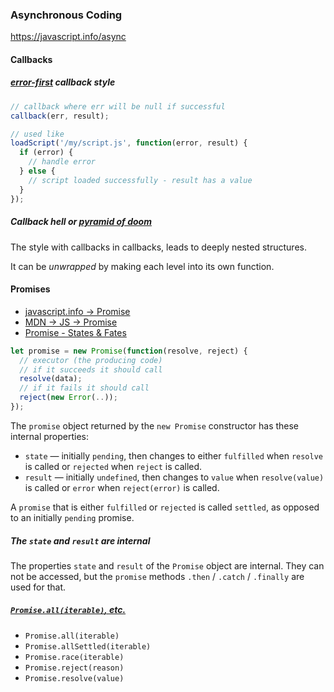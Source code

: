 ### Asynchronous Coding

https://javascript.info/async

#### Callbacks

##### [*error-first*](https://javascript.info/callbacks#handling-errors) callback style

```javascript
// callback where err will be null if successful
callback(err, result);

// used like
loadScript('/my/script.js', function(error, result) {
  if (error) {
    // handle error
  } else {
    // script loaded successfully - result has a value
  }
});
```

##### *Callback hell* or [*pyramid of doom*](https://javascript.info/callbacks#pyramid-of-doom)

The style with callbacks in callbacks, leads to deeply nested structures.

It can be *unwrapped* by making each level into its own function.

#### Promises

* [javascript.info -> Promise](https://javascript.info/promise-basics)
* [MDN -> JS -> Promise](https://developer.mozilla.org/en-US/docs/Web/JavaScript/Reference/Global_Objects/Promise)
* [Promise - States & Fates](https://github.com/domenic/promises-unwrapping/blob/master/docs/states-and-fates.md)

```javascript
let promise = new Promise(function(resolve, reject) {
  // executor (the producing code)
  // if it succeeds it should call
  resolve(data);
  // if it fails it should call
  reject(new Error(..));
});
```

The `promise` object returned by the `new Promise` constructor has these internal properties:

* `state` — initially `pending`, then changes to either `fulfilled` when `resolve` is called or `rejected` when `reject` is called.
* `result` — initially `undefined`, then changes to `value` when `resolve(value)` is called or `error` when `reject(error)` is called.

A `promise` that is either `fulfilled` or `rejected` is called `settled`, as opposed to an initially `pending` promise.

##### The `state` and `result` are internal

The properties `state` and `result` of the `Promise` object are internal. They can not be accessed, but the `promise` methods `.then` / `.catch` / `.finally` are used for that.

##### [`Promise.all(iterable)`, etc.](https://developer.mozilla.org/en-US/docs/Web/JavaScript/Reference/Global_Objects/Promise#Static_methods)

* `Promise.all(iterable)`
* `Promise.allSettled(iterable)`
* `Promise.race(iterable)`
* `Promise.reject(reason)`
* `Promise.resolve(value)`
